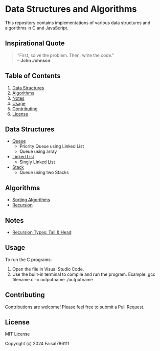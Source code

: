 # Data Structures and Algorithms

This repository contains implementations of various data structures and algorithms in C and JavaScript.

## Inspirational Quote

> "First, solve the problem. Then, write the code."  
> – **John Johnson**

## Table of Contents

1. [Data Structures](#data-structures)
2. [Algorithms](#algorithms)
3. [Notes](#notes)
4. [Usage](#usage)
5. [Contributing](#contributing)
6. [License](#license)

## Data Structures

- [Queue](./Queue)
  - Priority Queue using Linked List
  - Queue using array
- [Linked List](./Linked%20List/Singly%20Linked%20List)
  - Singly Linked List
- [Stack](./stack)
  - Queue using two Stacks

## Algorithms

- [Sorting Algorithms](./sorting%20algo)
- [Recursion](./recursion)

## Notes

- [Recursion Types: Tail & Head](./notes)

## Usage

To run the C programs:
1. Open the file in Visual Studio Code.
2. Use the built-in terminal to compile and run the program.
   Example:
  gcc filename.c -o outputname
  ./outputname

## Contributing
Contributions are welcome! Please feel free to submit a Pull Request.

## License
MIT License

Copyright (c) 2024 Faisal786111
